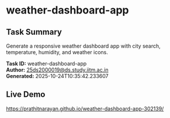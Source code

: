 # weather-dashboard-app

## Task Summary
Generate a responsive weather dashboard app with city search, temperature, humidity, and weather icons.

**Task ID:** weather-dashboard-app  
**Author:** 25ds2000019@ds.study.iitm.ac.in  
**Generated:** 2025-10-24T10:35:42.233607

## Live Demo
https://prathitnarayan.github.io/weather-dashboard-app-302139/
